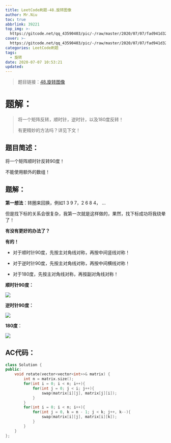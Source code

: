 ```yaml
---
title: LeetCode刷题-48.旋转图像
author: Mr.Niu
toc: true
abbrlink: 39221
top_img: >-
  https://gitcode.net/qq_43590403/pic/-/raw/master/2020/07/07/fad941d32ceb2a5488fdb34d132743a1.png
cover: >-
  https://gitcode.net/qq_43590403/pic/-/raw/master/2020/07/07/fad941d32ceb2a5488fdb34d132743a1.png
categories: LeetCode刷题
tags:
  - 旋转
date: 2020-07-07 10:53:21
updated:
---
```




















> 题目链接：[48.旋转图像]( https://leetcode-cn.com/problems/rotate-image/)



# 题解：



> 将一个矩阵反转，顺时针，逆时针，以及180度反转！
>
> 有更精妙的方法吗？详见下文！



## 题目简述：

将一个矩阵顺时针反转90度！

不能使用额外的数组！

## 题解：

**第一想法**：转圈来回换，例如1 3 9 7，2 6 8 4， ...

但是找下标的关系会很复杂，我第一次就是这样做的，果然，找下标成功将我绕晕了！

**有没有更好的办法了？**

**有的！**



- 对于顺时针90度，先按主对角线对称，再按中间竖线对称！

- 对于逆时针90度，先按主对角线对称，再按中间横线对称！

- 对于180度，先按主对角线对称，再按副对角线对称！





**顺时针90度：**

![](https://gitcode.net/qq_43590403/pic/-/raw/master/2020/07/07/28704e149047f611dc7b3f02a055ecf3.png)

**逆时针90度：**

![](https://gitcode.net/qq_43590403/pic/-/raw/master/2020/07/07/1756276eacb08963189833b07d18b5e9.png)



**180度**：



![](https://gitcode.net/qq_43590403/pic/-/raw/master/2020/07/07/a2d276068952a25459c49e6ef8cd071d.png)





## AC代码：



```c++
class Solution {
public:
    void rotate(vector<vector<int>>& matrix) {
        int n = matrix.size();
        for(int i = 0; i < n; i++){
            for(int j = 0; j < i; j++){
                swap(matrix[i][j], matrix[j][i]);
            }
        }
        for(int i = 0; i < n; i++){
            for(int j = 0, k = n - 1; j < k; j++, k--){
                swap(matrix[i][j], matrix[i][k]);
            }
        }
    }
};
```



